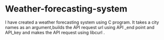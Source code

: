 # Weather-forecasting-system
I have created a weather forecasting system using C program. It takes a city names as an argument,builds the API request url using API _end point and API_key and makes the API request using libcurl .
